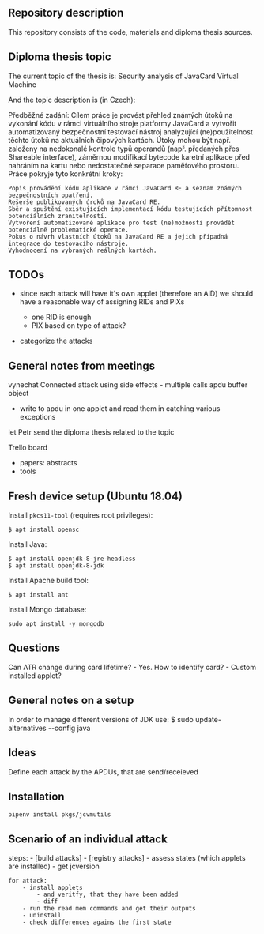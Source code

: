 Repository description
----------------------
This repository consists of the code, materials and diploma thesis sources.

Diploma thesis topic
--------------------
The current topic of the thesis is: Security analysis of JavaCard Virtual Machine

And the topic description is (in Czech):

Předběžné zadání:
Cílem práce je provést přehled známých útoků na vykonání kódu v rámci virtuálního stroje platformy JavaCard a vytvořit automatizovaný bezpečnostní testovací nástroj analyzující (ne)použitelnost těchto útoků na aktuálních čipových kartách. Útoky mohou být např. založeny na nedokonalé kontrole typů operandů (např. předaných přes Shareable interface), záměrnou modifikací bytecode karetní aplikace před nahráním na kartu nebo nedostatečné separace paměťového prostoru.
Práce pokryje tyto konkrétní kroky:

    Popis provádění kódu aplikace v rámci JavaCard RE a seznam známých bezpečnostních opatření.
    Rešerše publikovaných úroků na JavaCard RE.
    Sběr a spuštění existujících implementací kódu testujících přítomnost potenciálních zranitelností.
    Vytvoření automatizované aplikace pro test (ne)možnosti provádět potenciálně problematické operace.
    Pokus o návrh vlastních útoků na JavaCard RE a jejich případná integrace do testovacího nástroje.
    Vyhodnocení na vybraných reálných kartách.

TODOs
-----
- since each attack will have it's own applet (therefore an AID) we should have a reasonable way of assigning RIDs and PIXs
    - one RID is enough
    - PIX based on type of attack?

- categorize the attacks

General notes from meetings
---------------------------

vynechat Connected
attack using side effects - multiple calls
apdu buffer object
 - write to apdu in one applet and read them in
catching various exceptions

let Petr send the diploma thesis related to the topic

Trello board
- papers: abstracts
- tools

Fresh device setup (Ubuntu 18.04)
------------------
Install `pkcs11-tool` (requires root privileges):
```
$ apt install opensc
```

Install Java:
```
$ apt install openjdk-8-jre-headless
$ apt install openjdk-8-jdk
```

Install Apache build tool:
```
$ apt install ant
```

Install Mongo database:
```
sudo apt install -y mongodb
```

Questions
---------
Can ATR change during card lifetime?
     - Yes.
How to identify card?
    - Custom installed applet?

General notes on a setup
------------------------
In order to manage different versions of JDK use:
$ sudo update-alternatives --config java


Ideas
-----

Define each attack by the APDUs, that are send/receieved

Installation
------------

`pipenv install pkgs/jcvmutils`

Scenario of an individual attack
--------------------------------

steps:
    - [build attacks]
    - [registry attacks]
    - assess states (which applets are installed)
        - get jcversion

    for attack:
        - install applets
            - and veritfy, that they have been added
            - diff
        - run the read mem commands and get their outputs
        - uninstall
        - check differences agains the first state
